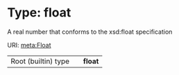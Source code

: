 
# Type: float


A real number that conforms to the xsd:float specification

URI: [meta:Float](https://w3id.org/linkml/Float)

|  |  |  |
| --- | --- | --- |
| Root (builtin) type | | **float** |
